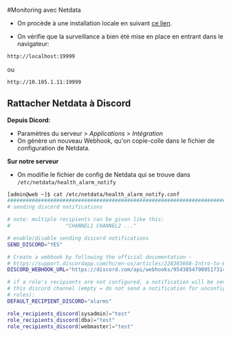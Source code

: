 #Monitoring avec Netdata

- On procède à une installation locale en suivant [ce lien](https://wiki.crowncloud.net/?How_to_Install_Netdata_on_Rocky_Linux_9).

- On vérifie que la surveillance a bien été mise en place en entrant dans le navigateur:

```bash
http://localhost:19999
```

ou

```bash
http://10.105.1.11:19999
```

## Rattacher Netdata à Discord

**Depuis Dicord:**

- Paramètres du serveur > _Applications_ > _Intégration_
- On génère un nouveau Webhook, qu'on copie-colle dans le fichier de configuration de Netdata.

**Sur notre serveur**

- On modifie le fichier de config de Netdata qui se trouve dans `/etc/netdata/health_alarm_notify`

```bash
[admin@web ~]$ cat /etc/netdata/health_alarm_notify.conf
###############################################################################
# sending discord notifications

# note: multiple recipients can be given like this:
#                  "CHANNEL1 CHANNEL2 ..."

# enable/disable sending discord notifications
SEND_DISCORD="YES"

# Create a webhook by following the official documentation -
# https://support.discordapp.com/hc/en-us/articles/228383668-Intro-to-Webhooks
DISCORD_WEBHOOK_URL="https://discord.com/api/webhooks/954385479095173140/TJLsBmFZ5gEh-B2rySIliERaxU1M4tJIVbp22762SwJjubYtd3pvwnBq_Ww9ZGnqCvMa"

# if a role's recipients are not configured, a notification will be send to
# this discord channel (empty = do not send a notification for unconfigured
# roles):
DEFAULT_RECIPIENT_DISCORD="alarms"

role_recipients_discord[sysadmin]="test"
role_recipients_discord[dba]="test"
role_recipients_discord[webmaster]="test"

```
